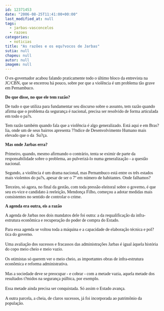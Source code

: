 ```yaml
---
id: 12371453
date: "2006-08-25T11:41:00+00:00"
last_modified_at: null
tags:
  - jarbas-vasconcelos
  - razoes
categories:
  - noticias
title: "As razões e os equ?vocos de Jarbas"
sutia: null
chapeu: null
autor: null
imagem: null
---
```

<p><P><FONT face=Verdana>O ex-governador acabou falando praticamente todo o último bloco da entrevista na JC/CBN, que se encerrou há pouco, sobre por que a violência é um problema tão grave em Pernambuco.</FONT></P></p>
<p><P><FONT face=Verdana><STRONG>Do que disse, no que ele tem razão?</STRONG></FONT></P></p>
<p><P><FONT face=Verdana>De tudo o que utiliza para fundamentar seu discurso sobre o assunto, tem razão quando afirma que o problema da segurança é nacional, precisa ser resolvido de forma articulada em todo o pa?s.</FONT></P></p>
<p><P><FONT face=Verdana>Tem razão também quando fala que a violência é algo generalizado. Está aqui e em Bras?lia, onde um de seus bairros apresenta ??ndice de Desenvolvimento Humano mais elevado que o da&nbsp; Su?ça.</FONT></P></p>
<p><P><FONT face=Verdana><STRONG>Mas onde Jarbas erra?</STRONG></FONT></P></p>
<p><P><FONT face=Verdana>Primeiro, quando, mesmo afirmando o contrário, tenta se eximir de parte da responsabilidade sobre o problema, ao pulverizá-lo numa generalização - a questão nacional.</FONT></P></p>
<p><P><FONT face=Verdana>Segundo, a violência é um drama nacional, mas Pernambuco está entre os três estados mais violentos do pa?s, apesar de ser o 7º em número de habitantes. Onde falhamos?</FONT></P></p>
<p><P><FONT face=Verdana>Terceiro, só agora, no final da gestão, com toda pressão eleitoral sobre o governo, é que seu ex-vice e candidato à reeleição, Mendonça Filho, começou a adotar medidas mais consistentes no sentido de controlar o crime.</FONT></P></p>
<p><P><FONT face=Verdana><STRONG>A agenda era outra, eis a razão</STRONG></FONT></P></p>
<p><P><FONT face=Verdana>A agenda de Jarbas nos dois mandatos dele foi outra: a da requalificação da infra-estrutura econômica e recuperação do poder de compra do Estado. </FONT></P></p>
<p><P><FONT face=Verdana>Para essa agenda se voltou toda a máquina e a capacidade de elaboração técnica e pol?tica do governo.<BR><BR>Uma avaliação dos sucessos e fracassos das administrações Jarbas é igual àquela história do copo meio cheio e meio vazio.<BR><BR>Os otimistas só querem ver o meio cheio, as importantes obras de infra-estrutura econômica e reforma administrativa.<BR><BR>Mas a sociedade deve se preocupar - e cobrar -&nbsp;com a metade vazia, aquela metade dos resultados t?midos na segurança púlbica, por exemplo.<BR><BR>Essa metade ainda precisa ser conquistada. Só assim o Estado avança.<BR><BR>A outra parcela, a cheia, de claros sucessos, já foi incorporada ao patrimônio da população.</FONT></P> </p>
